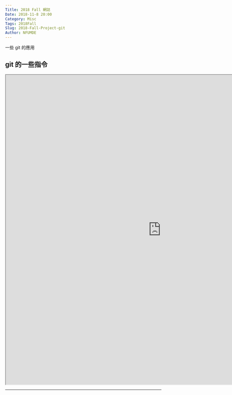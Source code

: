 ```yaml
---
Title: 2018 Fall 網誌
Date: 2018-11-8 20:00
Category: Misc
Tags: 2018Fall
Slug: 2018-Fall-Project-git
Author: NFUMDE
---
```


一些 git 的應用


git 的一些指令
----

<p><iframe width="1000" height="1000" src="https://s40723136.github.io/git/"></iframe></p>

----